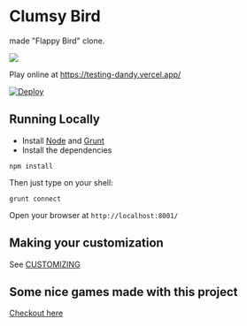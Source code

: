 Clumsy Bird
===========

 made "Flappy Bird" clone.

![](http://i.imgur.com/Slbvt65.png)

Play online at https://testing-dandy.vercel.app/

[![Deploy](https://www.herokucdn.com/deploy/button.png)](https://heroku.com/deploy?template=https://github.com/kdandy/flappybird/tree/gh-pages)

## Running Locally

- Install [Node](http://nodejs.org/download/) and [Grunt](http://gruntjs.com/)
- Install the dependencies

```
npm install
```

Then just type on your shell:

```
grunt connect
```

Open your browser at `http://localhost:8001/`

## Making your customization

See [CUSTOMIZING](https://github.com/kdandy/flappybird/blob/master/CUSTOMIZING.md)

## Some nice games made with this project

[Checkout here](https://github.com/kdandy/flappybird/wiki/Games-using-clumsy-bird-code)
